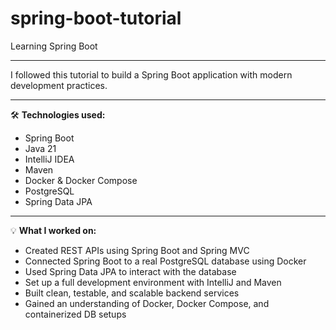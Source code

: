 # spring-boot-tutorial

Learning Spring Boot

---

I followed this tutorial to build a Spring Boot application with modern development practices.

---

🛠 **Technologies used:**

- Spring Boot
- Java 21
- IntelliJ IDEA
- Maven
- Docker & Docker Compose
- PostgreSQL
- Spring Data JPA

---

💡 **What I worked on:**

- Created REST APIs using Spring Boot and Spring MVC
- Connected Spring Boot to a real PostgreSQL database using Docker
- Used Spring Data JPA to interact with the database
- Set up a full development environment with IntelliJ and Maven
- Built clean, testable, and scalable backend services
- Gained an understanding of Docker, Docker Compose, and containerized DB setups
